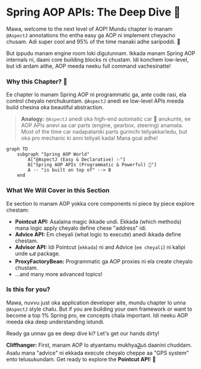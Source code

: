 # Spring AOP APIs: The Deep Dive 🤿

Mawa, welcome to the next level of AOP! Mundu chapter lo manam `@AspectJ` annotations tho entha easy ga AOP ni implement cheyacho chusam. Adi super cool and 95% of the time manaki adhe saripoddi. 💪

But ippudu manam engine room loki digutunnam. Ikkada manam Spring AOP internals ni, daani core building blocks ni chustam. Idi konchem low-level, but idi ardam aithe, AOP meeda neeku full command vachesinatte!

### Why this Chapter? 🤔

Ee chapter lo manam Spring AOP ni programmatic ga, ante code rasi, ela control cheyalo nerchukuntam. `@AspectJ` anedi ee low-level APIs meeda build chesina oka beautiful abstraction.

> **Analogy:** `@AspectJ` anedi oka high-end automatic car 🚗 anukunte, ee AOP APIs anevi aa car parts (engine, gearbox, steering) anamata. Most of the time car nadapataniki parts gurinchi teliyakkarledu, but oka pro mechanic ki anni teliyali kada! Mana goal adhe!

```mermaid
graph TD
    subgraph "Spring AOP World"
        A["@AspectJ (Easy & Declarative) ✨"]
        B["Spring AOP APIs (Programmatic & Powerful) 🤿"]
        A -- "is built on top of" --> B
    end
```

### What We Will Cover in this Section

Ee section lo manam AOP yokka core components ni piece by piece explore chestam:
*   **Pointcut API:** Asalaina magic ikkade undi. Ekkada (which methods) mana logic apply cheyalo define chese "address" idi.
*   **Advice API:** Em cheyali (what logic to execute) anedi ikkada define chestam.
*   **Advisor API:** Idi Pointcut (`ekkada`) ni and Advice (`em cheyali`) ni kalipi unde ఒక package.
*   **ProxyFactoryBean:** Programmatic ga AOP proxies ni ela create cheyalo chustam.
*   ...and many more advanced topics!

### Is this for you?

Mawa, nuvvu just oka application developer aite, mundu chapter lo unna `@AspectJ` style chalu. But if you are building your own framework or want to become a top 1% Spring pro, ee concepts chala important. Idi neeku AOP meeda oka deep understanding istundi.

Ready ga unnav ga ee deep dive ki? Let's get our hands dirty!

**Cliffhanger:**
First, manam AOP lo atyantamu mukhyaమైన daanini chuddam. Asalu mana "advice" ni ekkada execute cheyalo cheppe aa "GPS system" ento telusukundam. Get ready to explore the **Pointcut API**! 🚀
